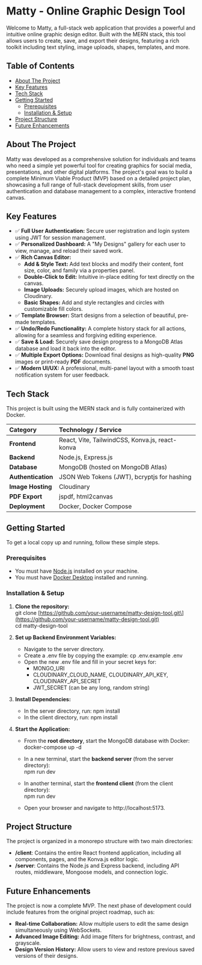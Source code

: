# **Matty \- Online Graphic Design Tool**

Welcome to Matty, a full-stack web application that provides a powerful and intuitive online graphic design editor. Built with the MERN stack, this tool allows users to create, save, and export their designs, featuring a rich toolkit including text styling, image uploads, shapes, templates, and more.

## **Table of Contents**

* [About The Project](https://www.google.com/search?q=%23about-the-project)  
* [Key Features](https://www.google.com/search?q=%23key-features)  
* [Tech Stack](https://www.google.com/search?q=%23tech-stack)  
* [Getting Started](https://www.google.com/search?q=%23getting-started)  
  * [Prerequisites](https://www.google.com/search?q=%23prerequisites)  
  * [Installation & Setup](https://www.google.com/search?q=%23installation--setup)  
* [Project Structure](https://www.google.com/search?q=%23project-structure)  
* [Future Enhancements](https://www.google.com/search?q=%23future-enhancements)

## **About The Project**

Matty was developed as a comprehensive solution for individuals and teams who need a simple yet powerful tool for creating graphics for social media, presentations, and other digital platforms. The project's goal was to build a complete Minimum Viable Product (MVP) based on a detailed project plan, showcasing a full range of full-stack development skills, from user authentication and database management to a complex, interactive frontend canvas.

## **Key Features**

* ✅ **Full User Authentication:** Secure user registration and login system using JWT for session management.  
* ✅ **Personalized Dashboard:** A "My Designs" gallery for each user to view, manage, and reload their saved work.  
* ✅ **Rich Canvas Editor:**  
  * **Add & Style Text:** Add text blocks and modify their content, font size, color, and family via a properties panel.  
  * **Double-Click to Edit:** Intuitive in-place editing for text directly on the canvas.  
  * **Image Uploads:** Securely upload images, which are hosted on Cloudinary.  
  * **Basic Shapes:** Add and style rectangles and circles with customizable fill colors.  
* ✅ **Template Browser:** Start designs from a selection of beautiful, pre-made templates.  
* ✅ **Undo/Redo Functionality:** A complete history stack for all actions, allowing for a seamless and forgiving editing experience.  
* ✅ **Save & Load:** Securely save design progress to a MongoDB Atlas database and load it back into the editor.  
* ✅ **Multiple Export Options:** Download final designs as high-quality **PNG** images or print-ready **PDF** documents.  
* ✅ **Modern UI/UX:** A professional, multi-panel layout with a smooth toast notification system for user feedback.

## **Tech Stack**

This project is built using the MERN stack and is fully containerized with Docker.

| Category | Technology / Service |
| :---- | :---- |
| **Frontend** | React, Vite, TailwindCSS, Konva.js, react-konva |
| **Backend** | Node.js, Express.js |
| **Database** | MongoDB (hosted on MongoDB Atlas) |
| **Authentication** | JSON Web Tokens (JWT), bcryptjs for hashing |
| **Image Hosting** | Cloudinary |
| **PDF Export** | jspdf, html2canvas |
| **Deployment** | Docker, Docker Compose |

## **Getting Started**

To get a local copy up and running, follow these simple steps.

### **Prerequisites**

* You must have [Node.js](https://nodejs.org/) installed on your machine.  
* You must have [Docker Desktop](https://www.docker.com/products/docker-desktop/) installed and running.

### **Installation & Setup**

1. **Clone the repository:**  
   git clone \[https://github.com/your-username/matty-design-tool.git\](https://github.com/your-username/matty-design-tool.git)  
   cd matty-design-tool

2. **Set up Backend Environment Variables:**  
   * Navigate to the server directory.  
   * Create a .env file by copying the example: cp .env.example .env  
   * Open the new .env file and fill in your secret keys for:  
     * MONGO\_URI  
     * CLOUDINARY\_CLOUD\_NAME, CLOUDINARY\_API\_KEY, CLOUDINARY\_API\_SECRET  
     * JWT\_SECRET (can be any long, random string)  
3. **Install Dependencies:**  
   * In the server directory, run: npm install  
   * In the client directory, run: npm install  
4. **Start the Application:**  
   * From the **root directory**, start the MongoDB database with Docker:  
     docker-compose up \-d

   * In a new terminal, start the **backend server** (from the server directory):  
     npm run dev

   * In another terminal, start the **frontend client** (from the client directory):  
     npm run dev

   * Open your browser and navigate to http://localhost:5173.

## **Project Structure**

The project is organized in a monorepo structure with two main directories:

* **/client**: Contains the entire React frontend application, including all components, pages, and the Konva.js editor logic.  
* **/server**: Contains the Node.js and Express backend, including API routes, middleware, Mongoose models, and connection logic.

## **Future Enhancements**

The project is now a complete MVP. The next phase of development could include features from the original project roadmap, such as:

* **Real-time Collaboration:** Allow multiple users to edit the same design simultaneously using WebSockets.  
* **Advanced Image Editing:** Add image filters for brightness, contrast, and grayscale.  
* **Design Version History:** Allow users to view and restore previous saved versions of their designs.